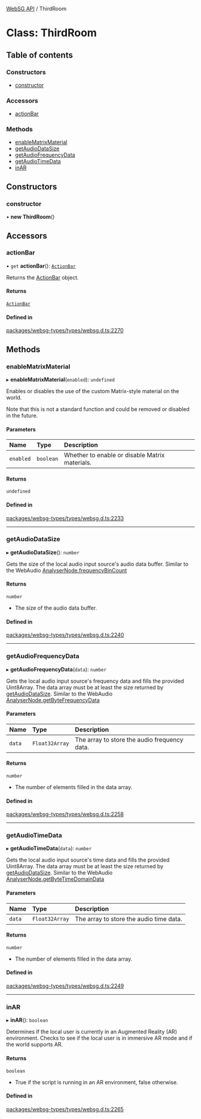 [WebSG API](../README.md) / ThirdRoom

# Class: ThirdRoom

## Table of contents

### Constructors

- [constructor](ThirdRoom-1.md#constructor)

### Accessors

- [actionBar](ThirdRoom-1.md#actionbar)

### Methods

- [enableMatrixMaterial](ThirdRoom-1.md#enablematrixmaterial)
- [getAudioDataSize](ThirdRoom-1.md#getaudiodatasize)
- [getAudioFrequencyData](ThirdRoom-1.md#getaudiofrequencydata)
- [getAudioTimeData](ThirdRoom-1.md#getaudiotimedata)
- [inAR](ThirdRoom-1.md#inar)

## Constructors

### constructor

• **new ThirdRoom**()

## Accessors

### actionBar

• `get` **actionBar**(): [`ActionBar`](ThirdRoom.ActionBar.md)

Returns the [ActionBar](ThirdRoom.ActionBar.md) object.

#### Returns

[`ActionBar`](ThirdRoom.ActionBar.md)

#### Defined in

[packages/websg-types/types/websg.d.ts:2270](https://github.com/thirdroom/thirdroom/blob/fe402010/packages/websg-types/types/websg.d.ts#L2270)

## Methods

### enableMatrixMaterial

▸ **enableMatrixMaterial**(`enabled`): `undefined`

Enables or disables the use of the custom Matrix-style material on the world.

 Note that this is not a standard function and could be removed or disabled in the future.

#### Parameters

| Name | Type | Description |
| :------ | :------ | :------ |
| `enabled` | `boolean` | Whether to enable or disable Matrix materials. |

#### Returns

`undefined`

#### Defined in

[packages/websg-types/types/websg.d.ts:2233](https://github.com/thirdroom/thirdroom/blob/fe402010/packages/websg-types/types/websg.d.ts#L2233)

___

### getAudioDataSize

▸ **getAudioDataSize**(): `number`

Gets the size of the local audio input source's audio data buffer.
Similar to the WebAudio [AnalyserNode.frequencyBinCount](https://developer.mozilla.org/en-US/docs/Web/API/AnalyserNode/frequencyBinCount)

#### Returns

`number`

- The size of the audio data buffer.

#### Defined in

[packages/websg-types/types/websg.d.ts:2240](https://github.com/thirdroom/thirdroom/blob/fe402010/packages/websg-types/types/websg.d.ts#L2240)

___

### getAudioFrequencyData

▸ **getAudioFrequencyData**(`data`): `number`

Gets the local audio input source's frequency data and fills the provided Uint8Array.
The data array must be at least the size returned by [getAudioDataSize](ThirdRoom-1.md#getaudiodatasize).
Similar to the WebAudio [AnalyserNode.getByteFrequencyData](https://developer.mozilla.org/en-US/docs/Web/API/AnalyserNode/getByteFrequencyData)

#### Parameters

| Name | Type | Description |
| :------ | :------ | :------ |
| `data` | `Float32Array` | The array to store the audio frequency data. |

#### Returns

`number`

- The number of elements filled in the data array.

#### Defined in

[packages/websg-types/types/websg.d.ts:2258](https://github.com/thirdroom/thirdroom/blob/fe402010/packages/websg-types/types/websg.d.ts#L2258)

___

### getAudioTimeData

▸ **getAudioTimeData**(`data`): `number`

Gets the local audio input source's time data and fills the provided Uint8Array.
The data array must be at least the size returned by [getAudioDataSize](ThirdRoom-1.md#getaudiodatasize).
Similar to the WebAudio [AnalyserNode.getByteTimeDomainData](https://developer.mozilla.org/en-US/docs/Web/API/AnalyserNode/getByteTimeDomainData)

#### Parameters

| Name | Type | Description |
| :------ | :------ | :------ |
| `data` | `Float32Array` | The array to store the audio time data. |

#### Returns

`number`

- The number of elements filled in the data array.

#### Defined in

[packages/websg-types/types/websg.d.ts:2249](https://github.com/thirdroom/thirdroom/blob/fe402010/packages/websg-types/types/websg.d.ts#L2249)

___

### inAR

▸ **inAR**(): `boolean`

Determines if the local user is currently in an Augmented Reality (AR) environment.
Checks to see if the local user is in immersive AR mode and if the world supports AR.

#### Returns

`boolean`

- True if the script is running in an AR environment, false otherwise.

#### Defined in

[packages/websg-types/types/websg.d.ts:2265](https://github.com/thirdroom/thirdroom/blob/fe402010/packages/websg-types/types/websg.d.ts#L2265)
